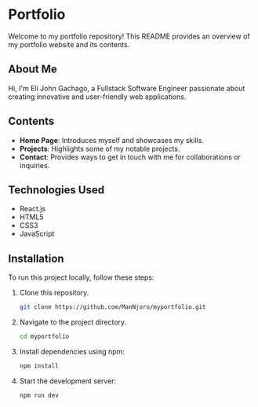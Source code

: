 # Portfolio

Welcome to my portfolio repository! This README provides an overview of my portfolio website and its contents.

## About Me

Hi, I'm Eli John Gachago, a Fullstack Software Engineer passionate about creating innovative and user-friendly web applications.

## Contents

- **Home Page**: Introduces myself and showcases my skills.
- **Projects**: Highlights some of my notable projects.
- **Contact**: Provides ways to get in touch with me for collaborations or inquiries.

## Technologies Used

- React.js
- HTML5
- CSS3
- JavaScript

## Installation

To run this project locally, follow these steps:

1. Clone this repository. 
    ```bash
    git clone https://github.com/ManNjoro/myportfolio.git
    ```
2. Navigate to the project directory.
    ```bash
    cd myportfolio
    ```
3. Install dependencies using npm:

   ```bash
   npm install
   ```
4. Start the development server:
    ```bash
    npm run dev
    ```
